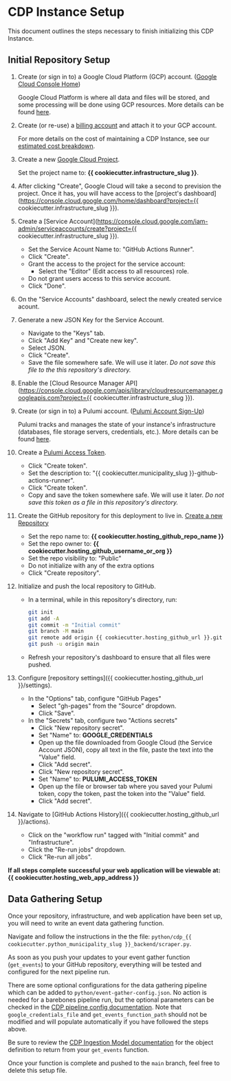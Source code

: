 # CDP Instance Setup

This document outlines the steps necessary to finish initializing this CDP Instance.

## Initial Repository Setup

1.  Create (or sign in to) a Google Cloud Platform (GCP) account.
    ([Google Cloud Console Home](https://console.cloud.google.com/))

    Google Cloud Platform is where all data and files will be stored, and some
    processing will be done using GCP resources. More details can be found
    [here](https://github.com/CouncilDataProject/cookiecutter-cdp-deployment#google-cloud).

2.  Create (or re-use) a [billing account](https://console.cloud.google.com/billing)
    and attach it to your GCP account.

    For more details on the cost of maintaining a CDP Instance, see our [estimated cost breakdown](https://github.com/CouncilDataProject/cookiecutter-cdp-deployment#cost).

3.  Create a new [Google Cloud Project](https://console.cloud.google.com/projectcreate).

    Set the project name to: **{{ cookiecutter.infrastructure_slug }}**.

4.  After clicking "Create", Google Cloud will take a second to prevision the project.
    Once it has, you will have access to the [project's dashboard](https://console.cloud.google.com/home/dashboard?project={{ cookiecutter.infrastructure_slug }}).

5.  Create a [Service Account](https://console.cloud.google.com/iam-admin/serviceaccounts/create?project={{ cookiecutter.infrastructure_slug }}).

    -   Set the Service Acount Name to: "GitHub Actions Runner".
    -   Click "Create".
    -   Grant the access to the project for the service account:
        -   Select the "Editor" (Edit access to all resources) role.
    -   Do not grant users access to this service account.
    -   Click "Done".

6.  On the "Service Accounts" dashboard, select the newly created service acount.

7.  Generate a new JSON Key for the Service Account.

    -   Navigate to the "Keys" tab.
    -   Click "Add Key" and "Create new key".
    -   Select JSON.
    -   Click "Create".
    -   Save the file somewhere safe. We will use it later.
        _Do not save this file to the this repository's directory._

8.  Enable the [Cloud Resource Manager API](https://console.cloud.google.com/apis/library/cloudresourcemanager.googleapis.com?project={{ cookiecutter.infrastructure_slug }}).

9.  Create (or sign in to) a Pulumi account.
    ([Pulumi Account Sign-Up](https://app.pulumi.com/signup))

    Pulumi tracks and manages the state of your instance's infrastructure
    (databases, file storage servers, credentials, etc.). More details can be found
    [here](https://github.com/CouncilDataProject/cookiecutter-cdp-deployment#pulumi).

10. Create a [Pulumi Access Token](https://app.pulumi.com/account/tokens).

    -   Click "Create token".
    -   Set the description to: "{{ cookiecutter.municipality_slug }}-github-actions-runner".
    -   Click "Create token".
    -   Copy and save the token somewhere safe. We will use it later.
        _Do not save this token as a file in this repository's directory._

11. Create the GitHub repository for this deployment to live in.
    [Create a new Repository](https://github.com/new)

    -   Set the repo name to: **{{ cookiecutter.hosting_github_repo_name }}**
    -   Set the repo owner to: **{{ cookiecutter.hosting_github_username_or_org }}**
    -   Set the repo visibility to: "Public"
    -   Do not initialize with any of the extra options
    -   Click "Create repository".

12. Initialize and push the local repository to GitHub.

    -   In a terminal, while in this repository's directory, run:
        ```bash
        git init
        git add -A
        git commit -m "Initial commit"
        git branch -M main
        git remote add origin {{ cookiecutter.hosting_github_url }}.git
        git push -u origin main
        ```
    -   Refresh your repository's dashboard to ensure that all files were pushed.

13. Configure [repository settings]({{ cookiecutter.hosting_github_url }}/settings).

    -   In the "Options" tab, configure "GitHub Pages"
        -   Select "gh-pages" from the "Source" dropdown.
        -   Click "Save".
    -   In the "Secrets" tab, configure two "Actions secrets"
        -   Click "New repository secret".
        -   Set "Name" to: **GOOGLE_CREDENTIALS**
        -   Open up the file downloaded from Google Cloud (the Service Account JSON),
            copy all text in the file, paste the text into the "Value" field.
        -   Click "Add secret".
        -   Click "New repository secret".
        -   Set "Name" to: **PULUMI_ACCESS_TOKEN**
        -   Open up the file or browser tab where you saved your Pulumi token,
            copy the token, past the token into the "Value" field.
        -   Click "Add secret".

14. Navigate to [GitHub Actions History]({{ cookiecutter.hosting_github_url }}/actions).

    -   Click on the "workflow run" tagged with "Initial commit" and "Infrastructure".
    -   Click the "Re-run jobs" dropdown.
    -   Click "Re-run all jobs".

**If all steps complete successful your web application will be viewable at: {{ cookiecutter.hosting_web_app_address }}**

## Data Gathering Setup

Once your repository, infrastructure, and web application have been set up, you will need to write an event data gathering function.

Navigate and follow the instructions in the the file: `python/cdp_{{ cookiecutter.python_municipality_slug }}_backend/scraper.py`.

As soon as you push your updates to your event gather function (`get_events`) to your GitHub repository, everything will be tested and configured for the next pipeline run.

There are some optional configurations for the data gathering pipeline which can be added to `python/event-gather-config.json`. No action is needed for a barebones pipeline run, but the optional parameters can be checked in the [CDP pipeline config documentation](https://councildataproject.org/cdp-backend/cdp_backend.pipeline.html#module-cdp_backend.pipeline.pipeline_config). Note that `google_credentials_file` and `get_events_function_path` should not be modified and will populate automatically if you have followed the steps above.

Be sure to review the [CDP Ingestion Model documentation](https://councildataproject.github.io/cdp-backend/ingestion_models.html) for the object definition to return from your `get_events` function.

Once your function is complete and pushed to the `main` branch, feel free to delete this setup file.
